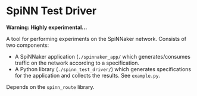 SpiNN Test Driver
=================

**Warning: Highly experimental...**

A tool for performing experiments on the SpiNNaker network.  Consists of two
components:

* A SpiNNaker application (`./spinnaker_app/` which generates/consumes traffic
  on the network according to a specification.
* A Python library (`./spinn_test_driver/`) which generates specifications for
  the application and collects the results. See `example.py`.

Depends on the `spinn_route` library.


